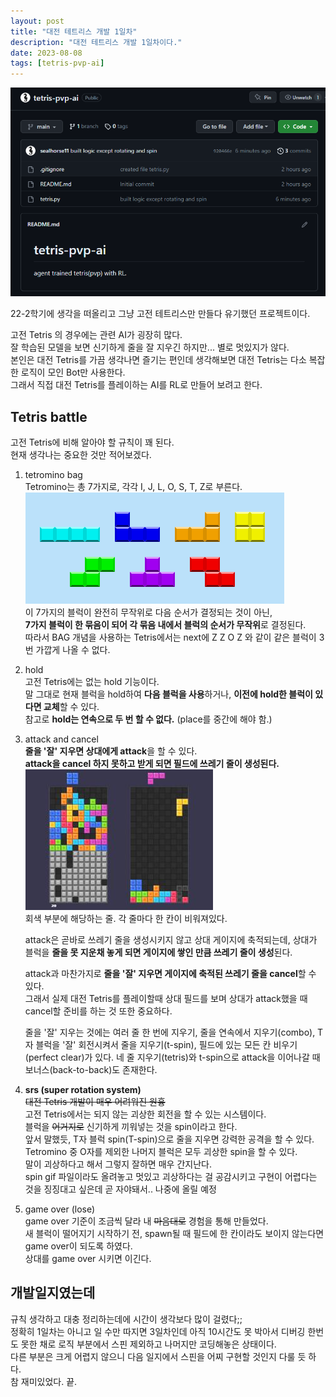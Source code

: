 ```yaml
---
layout: post
title: "대전 테트리스 개발 1일차"
description: "대전 테트리스 개발 1일차이다."
date: 2023-08-08
tags: [tetris-pvp-ai]
---
```


![tetris-pvp-ai-repo](/images/tetris-pvp-ai.png)

22-2학기에 생각을 떠올리고 그냥 고전 테트리스만 만들다 유기했던 프로젝트이다.  
  
고전 Tetris 의 경우에는 관련 AI가 굉장히 많다.  
잘 학습된 모델을 보면 신기하게 줄을 잘 지우긴 하지만... 별로 멋있지가 않다.  
본인은 대전 Tetris를 가끔 생각나면 즐기는 편인데 생각해보면 대전 Tetris는 다소 복잡한 로직이 모인 Bot만 사용한다.  
그래서 직접 대전 Tetris를 플레이하는 AI를 RL로 만들어 보려고 한다.
  
## Tetris battle

고전 Tetris에 비해 알아야 할 규칙이 꽤 된다.  
현재 생각나는 중요한 것만 적어보겠다.  

1. tetromino bag  
    Tetromino는 총 7가지로, 각각 I, J, L, O, S, T, Z로 부른다.  
    ![tetromino](/images/tetromino.png)  
    이 7가지의 블럭이 완전히 무작위로 다음 순서가 결정되는 것이 아닌,  
    **7가지 블럭이 한 묶음이 되어 각 묶음 내에서 블럭의 순서가 무작위**로 결정된다.  
    따라서 BAG 개념을 사용하는 Tetris에서는 next에 Z Z O Z 와 같이 같은 블럭이 3번 가깝게 나올 수 없다.  
2. hold  
    고전 Tetris에는 없는 hold 기능이다.  
    말 그대로 현재 블럭을 hold하여 **다음 블럭을 사용**하거나, **이전에 hold한 블럭이 있다면 교체**할 수 있다.  
    참고로 **hold는 연속으로 두 번 할 수 없다.** (place를 중간에 해야 함.)  
3. attack and cancel  
    **줄을 '잘' 지우면 상대에게 attack**을 할 수 있다.  
    **attack을 cancel 하지 못하고 받게 되면 필드에 쓰레기 줄이 생성된다.**
    ![garbage-line](/images/garbage.jpg)  
    회색 부분에 해당하는 줄. 각 줄마다 한 칸이 비워져있다.  
  
    attack은 곧바로 쓰레기 줄을 생성시키지 않고 상대 게이지에 축적되는데, 상대가 블럭을 **줄을 못 지운채 놓게 되면 게이지에 쌓인 만큼 쓰레기 줄이 생성**된다.  
  
    attack과 마찬가지로 **줄을 '잘' 지우면 게이지에 축적된 쓰레기 줄을 cancel**할 수 있다.  
    그래서 실제 대전 Tetris를 플레이할때 상대 필드를 보며 상대가 attack했을 때 cancel할 준비를 하는 것 또한 중요하다.
  
    줄을 '잘' 지우는 것에는 여러 줄 한 번에 지우기, 줄을 연속에서 지우기(combo), T자 블럭을 '잘' 회전시켜서 줄을 지우기(t-spin), 필드에 있는 모든 칸 비우기(perfect clear)가 있다.
    네 줄 지우기(tetris)와 t-spin으로 attack을 이어나갈 때 보너스(back-to-back)도 존재한다.

4. **srs (super rotation system)**  
   ~~대전 Tetris 개발이 매우 어려워진 원흉~~  
   고전 Tetris에서는 되지 않는 괴상한 회전을 할 수 있는 시스템이다.  
   블럭을 ~~어거지로~~ 신기하게 끼워넣는 것을 spin이라고 한다.  
   앞서 말했듯, T자 블럭 spin(T-spin)으로 줄을 지우면 강력한 공격을 할 수 있다.  
   Tetromino 중 O자를 제외한 나머지 블럭은 모두 괴상한 spin을 할 수 있다.  
   말이 괴상하다고 해서 그렇지 잘하면 매우 간지난다.  
   spin gif 파일이라도 올려놓고 멋있고 괴상하다는 걸 공감시키고 구현이 어렵다는 것을 징징대고 싶은데 곧 자야돼서.. 나중에 올릴 예정

5. game over (lose)  
    game over 기준이 조금씩 달라 내 ~~마음대로~~ 경험을 통해 만들었다.  
    새 블럭이 떨어지기 시작하기 전, spawn될 때 필드에 한 칸이라도 보이지 않는다면 game over이 되도록 하였다.  
    상대를 game over 시키면 이긴다.

## 개발일지였는데

규칙 생각하고 대충 정리하는데에 시간이 생각보다 많이 걸렸다;;  
정확히 1일차는 아니고 일 수만 따지면 3일차인데 아직 10시간도 못 박아서 디버깅 한번도 못한 채로 로직 부분에서 스핀 제외하고 나머지만 코딩해놓은 상태이다.  
다른 부분은 크게 어렵지 않으니 다음 일지에서 스핀을 어찌 구현할 것인지 다룰 듯 하다.  
참 재미있었다. 끝.
